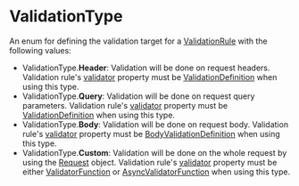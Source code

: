 # ValidationType

An enum for defining the validation target for a [ValidationRule](../) with the following values:
  - ValidationType.**Header**: Validation will be done on request headers. Validation rule's [validator](../#validator) property must be [ValidationDefinition](../validationdefinition) when using this type.
  - ValidationType.**Query**: Validation will be done on request query parameters. Validation rule's [validator](../#validator) property must be [ValidationDefinition](../validationdefinition) when using this type.
  - ValidationType.**Body**: Validation will be done on request body. Validation rule's [validator](../#validator) property must be [BodyValidationDefinition](../bodyvalidationdefinition) when using this type.
  - ValidationType.**Custom**: Validation will be done on the whole request by using the [Request](../../../../middleware-parameters/request) object. Validation rule's [validator](../#validator) property must be either [ValidatorFunction](../validatorfunction) or [AsyncValidatorFunction](../asyncvalidatorfunction) when using this type.
